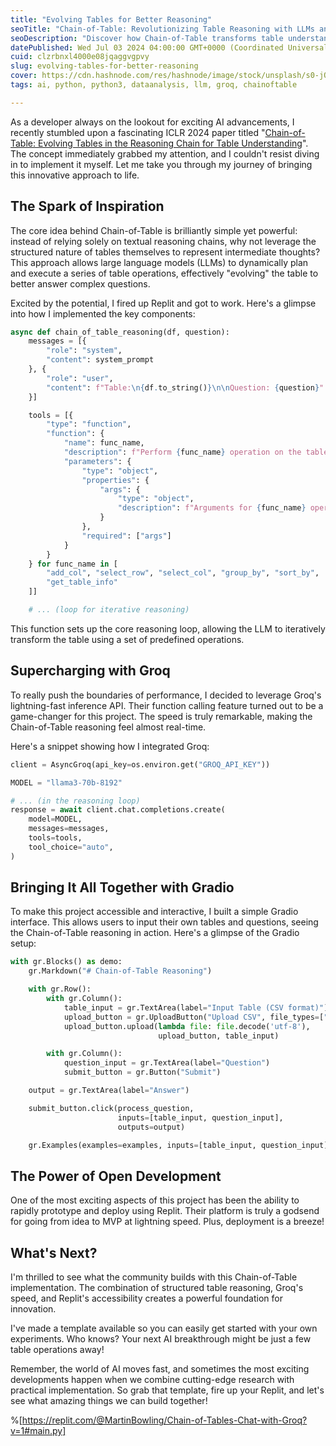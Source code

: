 ```yaml
---
title: "Evolving Tables for Better Reasoning"
seoTitle: "Chain-of-Table: Revolutionizing Table Reasoning with LLMs and Groq"
seoDescription: "Discover how Chain-of-Table transforms table understanding using LLMs. Learn to implement this cutting-edge technique with Groq and Replit"
datePublished: Wed Jul 03 2024 04:00:00 GMT+0000 (Coordinated Universal Time)
cuid: clzrbnxl4000e08jqaggvgpvy
slug: evolving-tables-for-better-reasoning
cover: https://cdn.hashnode.com/res/hashnode/image/stock/unsplash/s0-jOb62ibI/upload/d1ed1d0f805562a567cd3ccbf8b150f5.jpeg
tags: ai, python, python3, dataanalysis, llm, groq, chainoftable

---
```


As a developer always on the lookout for exciting AI advancements, I recently stumbled upon a fascinating ICLR 2024 paper titled "[Chain-of-Table: Evolving Tables in the Reasoning Chain for Table Understanding](https://arxiv.org/pdf/2401.04398)". The concept immediately grabbed my attention, and I couldn't resist diving in to implement it myself. Let me take you through my journey of bringing this innovative approach to life.

## The Spark of Inspiration

The core idea behind Chain-of-Table is brilliantly simple yet powerful: instead of relying solely on textual reasoning chains, why not leverage the structured nature of tables themselves to represent intermediate thoughts? This approach allows large language models (LLMs) to dynamically plan and execute a series of table operations, effectively "evolving" the table to better answer complex questions.

Excited by the potential, I fired up Replit and got to work. Here's a glimpse into how I implemented the key components:

```python
async def chain_of_table_reasoning(df, question):
    messages = [{
        "role": "system",
        "content": system_prompt
    }, {
        "role": "user",
        "content": f"Table:\n{df.to_string()}\n\nQuestion: {question}"
    }]

    tools = [{
        "type": "function",
        "function": {
            "name": func_name,
            "description": f"Perform {func_name} operation on the table",
            "parameters": {
                "type": "object",
                "properties": {
                    "args": {
                        "type": "object",
                        "description": f"Arguments for {func_name} operation"
                    }
                },
                "required": ["args"]
            }
        }
    } for func_name in [
        "add_col", "select_row", "select_col", "group_by", "sort_by",
        "get_table_info"
    ]]

    # ... (loop for iterative reasoning)
```

This function sets up the core reasoning loop, allowing the LLM to iteratively transform the table using a set of predefined operations.

## Supercharging with Groq

To really push the boundaries of performance, I decided to leverage Groq's lightning-fast inference API. Their function calling feature turned out to be a game-changer for this project. The speed is truly remarkable, making the Chain-of-Table reasoning feel almost real-time.

Here's a snippet showing how I integrated Groq:

```python
client = AsyncGroq(api_key=os.environ.get("GROQ_API_KEY"))

MODEL = "llama3-70b-8192"

# ... (in the reasoning loop)
response = await client.chat.completions.create(
    model=MODEL,
    messages=messages,
    tools=tools,
    tool_choice="auto",
)
```

## Bringing It All Together with Gradio

To make this project accessible and interactive, I built a simple Gradio interface. This allows users to input their own tables and questions, seeing the Chain-of-Table reasoning in action. Here's a glimpse of the Gradio setup:

```python
with gr.Blocks() as demo:
    gr.Markdown("# Chain-of-Table Reasoning")

    with gr.Row():
        with gr.Column():
            table_input = gr.TextArea(label="Input Table (CSV format)")
            upload_button = gr.UploadButton("Upload CSV", file_types=["csv"])
            upload_button.upload(lambda file: file.decode('utf-8'),
                                 upload_button, table_input)

        with gr.Column():
            question_input = gr.TextArea(label="Question")
            submit_button = gr.Button("Submit")

    output = gr.TextArea(label="Answer")

    submit_button.click(process_question,
                        inputs=[table_input, question_input],
                        outputs=output)

    gr.Examples(examples=examples, inputs=[table_input, question_input])
```

## The Power of Open Development

One of the most exciting aspects of this project has been the ability to rapidly prototype and deploy using Replit. Their platform is truly a godsend for going from idea to MVP at lightning speed. Plus, deployment is a breeze!

## What's Next?

I'm thrilled to see what the community builds with this Chain-of-Table implementation. The combination of structured table reasoning, Groq's speed, and Replit's accessibility creates a powerful foundation for innovation.

I've made a template available so you can easily get started with your own experiments. Who knows? Your next AI breakthrough might be just a few table operations away!

Remember, the world of AI moves fast, and sometimes the most exciting developments happen when we combine cutting-edge research with practical implementation. So grab that template, fire up your Replit, and let's see what amazing things we can build together!

%[https://replit.com/@MartinBowling/Chain-of-Tables-Chat-with-Groq?v=1#main.py]